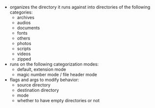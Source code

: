 - organizes the directory it runs against into directories of the following categories:
    - archives
    - audios
    - documents
    - fonts
    - others
    - photos
    - scripts
    - videos
    - zipped
- runs on the following categorization modes:
    - default, extension mode 
    - magic number mode / file header mode
- flags and args to modify behavior: 
    - source directory
    - destination directory
    - mode
    - whether to have empty directories or not
